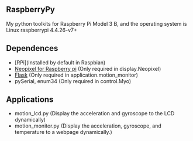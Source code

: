 RaspberryPy
---

My python toolkits for Raspberry Pi Model 3 B, and the operating system is Linux raspberrypi 4.4.26-v7+


Dependences
---

- [RPi](Installed by default in Raspbian)
- [Neopixel for Raspberry pi](https://learn.adafruit.com/neopixels-on-raspberry-pi/software) (Only required in display.Neopixel)
- [Flask](http://flask.pocoo.org/) (Only required in application.motion\_monitor)
- pySerial, enum34 (Only required in control.Myo)



Applications
---

- motion\_lcd.py (Display the acceleration and gyroscope to the LCD dynamically)
- motion\_monitor.py (Display the acceleration, gyroscope, and temperature to a webpage dynamically.)
